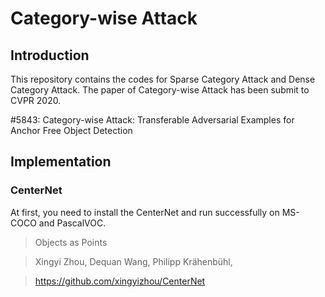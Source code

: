 # Category-wise Attack

## Introduction
This repository contains the codes for Sparse Category Attack and Dense Category Attack.
The paper of Category-wise Attack has been submit to CVPR 2020.

#5843: Category-wise Attack: Transferable Adversarial Examples for Anchor Free Object Detection

## Implementation

### CenterNet

At first, you need to install the CenterNet and run successfully on MS-COCO and PascalVOC.
> Objects as Points

> Xingyi Zhou, Dequan Wang, Philipp Krähenbühl,

> https://github.com/xingyizhou/CenterNet
